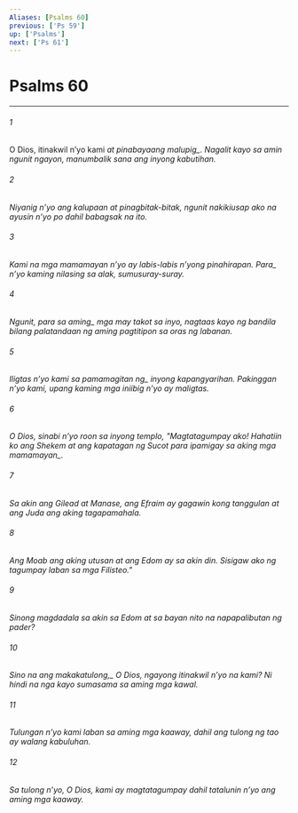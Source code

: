 ```yaml
---
Aliases: [Psalms 60]
previous: ['Ps 59']
up: ['Psalms']
next: ['Ps 61']
---
```

# Psalms 60

***






















###### 1 










O Dios, itinakwil nʼyo kami <i class="trans-change">at pinabayaang malupig_. Nagalit kayo sa amin ngunit ngayon, manumbalik sana ang inyong kabutihan. 





















###### 2 










Niyanig nʼyo ang kalupaan at pinagbitak-bitak, ngunit nakikiusap ako na ayusin nʼyo po dahil babagsak na ito. 





















###### 3 










Kami na mga mamamayan nʼyo ay labis-labis nʼyong pinahirapan. <i class="trans-change">Para_ nʼyo kaming nilasing sa alak, sumusuray-suray. 





















###### 4 










Ngunit, para sa <i class="trans-change">aming_ mga may takot sa inyo, nagtaas kayo ng bandila bilang palatandaan ng aming pagtitipon sa oras ng labanan. 





















###### 5 










Iligtas nʼyo kami <i class="trans-change">sa pamamagitan ng_ inyong kapangyarihan. Pakinggan nʼyo kami, upang kaming mga iniibig nʼyo ay maligtas. 





















###### 6 










O Dios, sinabi nʼyo roon sa inyong templo, "Magtatagumpay ako! Hahatiin ko ang Shekem at ang kapatagan ng Sucot para ipamigay <i class="trans-change">sa aking mga mamamayan_. 





















###### 7 










Sa akin ang Gilead at Manase, ang Efraim ay gagawin kong tanggulan at ang Juda ang aking tagapamahala. 





















###### 8 










Ang Moab ang aking utusan at ang Edom ay sa akin din. Sisigaw ako ng tagumpay laban sa mga Filisteo." 





















###### 9 










Sinong magdadala sa akin sa Edom at sa bayan nito na napapalibutan ng pader? 





















###### 10 










Sino <i class="trans-change">na ang makakatulong,_ O Dios, ngayong itinakwil nʼyo na kami? Ni hindi na nga kayo sumasama sa aming mga kawal. 





















###### 11 










Tulungan nʼyo kami laban sa aming mga kaaway, dahil ang tulong ng tao ay walang kabuluhan. 





















###### 12 










Sa tulong nʼyo, O Dios, kami ay magtatagumpay dahil tatalunin nʼyo ang aming mga kaaway.
